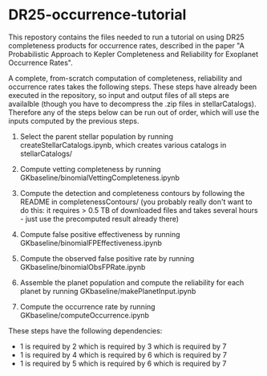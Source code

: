 # DR25-occurrence-tutorial

This repostory contains the files needed to run a tutorial on using DR25 completeness products for occurrence rates, described in the paper "A Probabilistic Approach to Kepler Completeness and Reliability for Exoplanet Occurrence Rates".

A complete, from-scratch computation of completeness, reliability and occurrence rates takes the following steps.  These steps have already been executed in the repository, so input and output files of all steps are availalble (though you have to decompress the .zip files in stellarCatalogs).  Therefore any of the steps below can be run out of order, which will use the inputs computed by the previous steps.

1) Select the parent stellar population by running createStellarCatalogs.ipynb, which creates various catalogs in stellarCatalogs/

2) Compute vetting completeness by running GKbaseline/binomialVettingCompleteness.ipynb

3) Compute the detection and completeness contours by following the README in completenessContours/ (you probably really don't want to do this: it requires > 0.5 TB of downloaded files and takes several hours - just use the precomputed result already there)

4) Compute false positive effectiveness by running GKbaseline/binomialFPEffectiveness.ipynb

5) Compute the observed false positive rate by running GKbaseline/binomialObsFPRate.ipynb

6) Assemble the planet population and compute the reliability for each planet by running GKbaseline/makePlanetInput.ipynb

7) Compute the occurrence rate by running GKbaseline/computeOccurrence.ipynb

These steps have the following dependencies:

- 1 is required by 2 which is required by 3 which is required by 7
- 1 is required by 4 which is required by 6 which is required by 7
- 1 is required by 5 which is required by 6 which is required by 7

